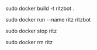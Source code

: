 sudo docker build -t ritzbot .

sudo docker run --name ritz ritzbot

sudo docker stop ritz

sudo docker rm ritz